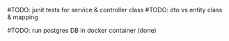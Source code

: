 

#TODO: junit tests for service & controller class
#TODO: dto vs entity class & mapping

#TODO: run postgres DB in docker container (done)